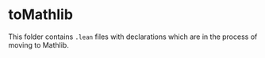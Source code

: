 # toMathlib

This folder contains `.lean` files with declarations which are in the process of moving to Mathlib.
